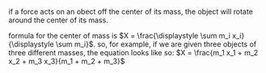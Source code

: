 if a force acts on an obect off the center of its mass, the object will rotate
around the center of its mass.

formula for the center of mass is $X = \frac{\displaystyle \sum m_i x_i}{\displaystyle \sum m_i}$.
so, for example, if we are given three objects of three different masses,
the equation looks like so: $X = \frac{m_1 x_1 + m_2 x_2 + m_3 x_3}{m_1 + m_2 + m_3}$
